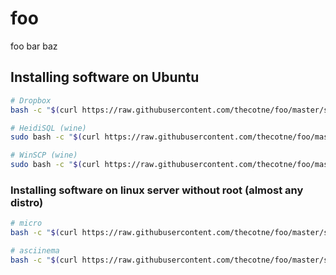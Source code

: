 # foo
foo bar baz

## Installing software on Ubuntu

```bash
# Dropbox
bash -c "$(curl https://raw.githubusercontent.com/thecotne/foo/master/scripts/Dropbox)"

# HeidiSQL (wine)
sudo bash -c "$(curl https://raw.githubusercontent.com/thecotne/foo/master/scripts/HeidiSQL)"

# WinSCP (wine)
sudo bash -c "$(curl https://raw.githubusercontent.com/thecotne/foo/master/scripts/WinSCP)"
```

### Installing software on linux server without root (almost any distro)

```bash
# micro
bash -c "$(curl https://raw.githubusercontent.com/thecotne/foo/master/scripts/micro)"

# asciinema
bash -c "$(curl https://raw.githubusercontent.com/thecotne/foo/master/scripts/asciinema)"
```
